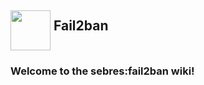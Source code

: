 <h2><img src="https://avatars1.githubusercontent.com/u/1087378?v=3&s=200" height="64" align="middle"/> Fail2ban</h2>

<h3>Welcome to the sebres:fail2ban wiki!</h3>


